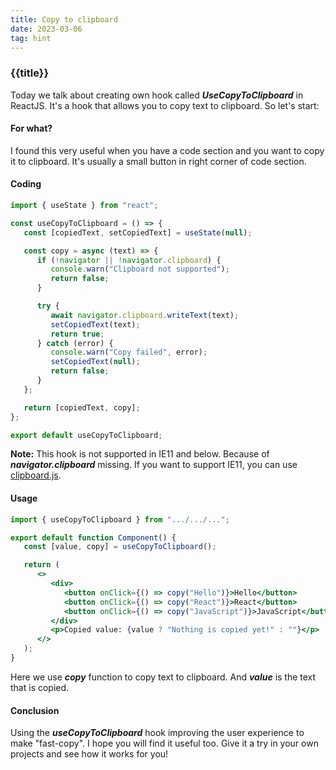 ```yaml
---
title: Copy to clipboard
date: 2023-03-06
tag: hint
---
```


### {{title}}

Today we talk about creating own hook called **_UseCopyToClipboard_** in ReactJS. It's a hook that allows you to copy text to clipboard. So let's start:

#### For what?

I found this very useful when you have a code section and you want to copy it to clipboard. It's usually a small button in right corner of code section.

#### Coding

```jsx
import { useState } from "react";

const useCopyToClipboard = () => {
   const [copiedText, setCopiedText] = useState(null);

   const copy = async (text) => {
      if (!navigator || !navigator.clipboard) {
         console.warn("Clipboard not supported");
         return false;
      }

      try {
         await navigator.clipboard.writeText(text);
         setCopiedText(text);
         return true;
      } catch (error) {
         console.warn("Copy failed", error);
         setCopiedText(null);
         return false;
      }
   };

   return [copiedText, copy];
};

export default useCopyToClipboard;
```

**Note:** This hook is not supported in IE11 and below. Because of _**navigator.clipboard**_ missing. If you want to support IE11, you can use [clipboard.js](https://clipboardjs.com/).

#### Usage

```jsx
import { useCopyToClipboard } from ".../.../...";

export default function Component() {
   const [value, copy] = useCopyToClipboard();

   return (
      <>
         <div>
            <button onClick={() => copy("Hello")}>Hello</button>
            <button onClick={() => copy("React")}>React</button>
            <button onClick={() => copy("JavaScript")}>JavaScript</button>
         </div>
         <p>Copied value: {value ? "Nothing is copied yet!" : ""}</p>
      </>
   );
}
```

Here we use _**copy**_ function to copy text to clipboard. And _**value**_ is the text that is copied.

#### Conclusion

Using the _**useCopyToClipboard**_ hook improving the user experience to make "fast-copy". I hope you will find it useful too. Give it a try in your own projects and see how it works for you!
